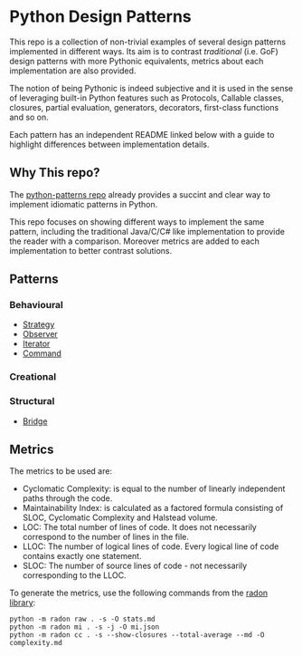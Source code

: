 # Python Design Patterns

This repo is a collection of non-trivial examples of several design patterns
implemented in different ways. Its aim is to contrast *traditional* (i.e. GoF)
design patterns with more Pythonic equivalents, metrics about each
implementation are also provided.

The notion of being Pythonic is indeed subjective and it is used in the sense
of leveraging built-in Python features such as Protocols, Callable classes,
closures, partial evaluation, generators, decorators, first-class functions and
so on.

Each pattern has an independent README linked below with a guide to highlight
differences between implementation details.

## Why This repo?

The [python-patterns repo](https://github.com/faif/python-patterns) already
provides a succint and clear way to implement idiomatic patterns in Python.

This repo focuses on showing different ways to implement the same pattern,
including the traditional Java/C/C# like implementation to provide the reader
with a comparison. Moreover metrics are added to each implementation to better
contrast solutions.

## Patterns

### Behavioural

- [Strategy](./patterns/behavioural/strategy/README.md)
- [Observer](./patterns/behavioural/observer/README.md)
- [Iterator](./patterns/behavioural/iterator/README.md)
- [Command](./patterns/behavioural/command/README.md)

### Creational

### Structural

- [Bridge](./patterns/structural/bridge/README.md)

## Metrics

The metrics to be used are:

- Cyclomatic Complexity: is equal to the number of linearly independent paths through the code.
- Maintainability Index: is calculated as a factored formula consisting of SLOC, Cyclomatic Complexity and Halstead volume.
- LOC: The total number of lines of code. It does not necessarily correspond to the number of lines in the file.
- LLOC: The number of logical lines of code. Every logical line of code contains exactly one statement.
- SLOC: The number of source lines of code - not necessarily corresponding to the LLOC.

To generate the metrics, use the following commands from the [radon library](https://pypi.org/project/radon/):

```
python -m radon raw . -s -O stats.md
python -m radon mi . -s -j -O mi.json
python -m radon cc . -s --show-closures --total-average --md -O complexity.md
```
